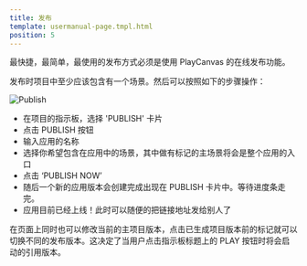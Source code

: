 ```yaml
---
title: 发布
template: usermanual-page.tmpl.html
position: 5
---
```


最快捷，最简单，最使用的发布方式必须是使用 PlayCanvas 的在线发布功能。

发布时项目中至少应该包含有一个场景。然后可以按照如下的步骤操作：

![Publish][1]

* 在项目的指示板，选择 'PUBLISH' 卡片
* 点击 PUBLISH 按钮
* 输入应用的名称
* 选择你希望包含在应用中的场景，其中做有标记的主场景将会是整个应用的入口
* 点击 ‘PUBLISH NOW’
* 随后一个新的应用版本会创建完成出现在 PUBLISH 卡片中。等待进度条走完。
* 应用目前已经上线！此时可以随便的把链接地址发给别人了

在页面上同时也可以修改当前的主项目版本，点击已生成项目版本前的标记就可以切换不同的发布版本。这决定了当用户点击指示板标题上的 PLAY 按钮时将会启动的引用版本。

[1]: /images/platform/dashboard_publish.png

